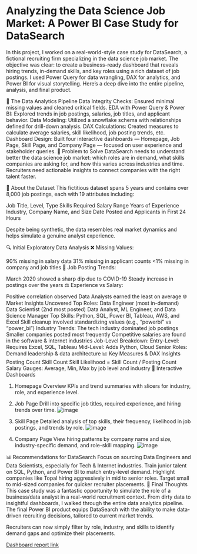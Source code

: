 # Analyzing the Data Science Job Market: A Power BI Case Study for DataSearch

In this project, I worked on a real-world-style case study for DataSearch, a fictional recruiting firm specializing in the data science job market. The objective was clear: to create a business-ready dashboard that reveals hiring trends, in-demand skills, and key roles using a rich dataset of job postings. I used Power Query for data wrangling, DAX for analytics, and Power BI for visual storytelling. Here’s a deep dive into the entire pipeline, analysis, and final product.

🔢 The Data Analytics Pipeline
Data Integrity Checks: Ensured minimal missing values and cleaned critical fields.
EDA with Power Query & Power BI: Explored trends in job postings, salaries, job titles, and applicant behavior.
Data Modeling: Utilized a snowflake schema with relationships defined for drill-down analysis.
DAX Calculations: Created measures to calculate average salaries, skill likelihood, job posting trends, etc.
Dashboard Design: Built four interactive dashboards — Homepage, Job Page, Skill Page, and Company Page — focused on user experience and stakeholder queries.
🚀 Problem to Solve
DataSearch needs to understand better the data science job market: which roles are in demand, what skills companies are asking for, and how this varies across industries and time. Recruiters need actionable insights to connect companies with the right talent faster.

🔢 About the Dataset
This fictitious dataset spans 5 years and contains over 8,000 job postings, each with 19 attributes including:

Job Title, Level, Type
Skills Required
Salary Range
Years of Experience
Industry, Company Name, and Size
Date Posted and Applicants in First 24 Hours


Despite being synthetic, the data resembles real market dynamics and helps simulate a genuine analyst experience.

🔍 Initial Exploratory Data Analysis
❌ Missing Values:

90% missing in salary data
31% missing in applicant counts
<1% missing in company and job titles
📅 Job Posting Trends:

March 2020 showed a sharp dip due to COVID-19
Steady increase in postings over the years
⚖️ Experience vs Salary:

Positive correlation observed
Data Analysts earned the least on average
🌐 Market Insights Uncovered
Top Roles:
Data Engineer (most in-demand)
Data Scientist (2nd most posted)
Data Analyst, ML Engineer, and Data Science Manager
Top Skills:
Python, SQL, Power BI, Tableau, AWS, and Excel
Skill cleanup involved standardizing values (e.g., “powerbi” vs “power_bi”)
Industry Trends:
The tech industry dominated job postings
Smaller companies posted most frequently
Competitive salaries are found in the software & internet industries
Job-Level Breakdown:
Entry-Level: Requires Excel, SQL, Tableau
Mid-Level: Adds Python, Cloud
Senior Roles: Demand leadership & data architecture
📊 Key Measures & DAX Insights
Posting Count
Skill Count
Skill Likelihood = Skill Count / Posting Count
Salary Gauges: Average, Min, Max by job level and industry
🔺 Interactive Dashboards
1. Homepage
Overview KPIs and trend summaries with slicers for industry, role, and experience level.


2. Job Page
Drill into specific job titles, required experience, and hiring trends over time.
![image](https://github.com/user-attachments/assets/5ff1cfca-8dfc-497d-a50f-17401f313188)


3. Skill Page
Detailed analysis of top skills, their frequency, likelihood in job postings, and trends by role.
![image](https://github.com/user-attachments/assets/77b291cd-8478-4d6a-8bbf-587a599d23fb)


4. Company Page
View hiring patterns by company name and size, industry-specific demand, and role-skill mapping.
![image](https://github.com/user-attachments/assets/a9169763-637d-495e-bbe2-88d2f1c05cd8)


📊 Recommendations for DataSearch
Focus on sourcing Data Engineers and Data Scientists, especially for Tech & Internet industries.
Train junior talent on SQL, Python, and Power BI to match entry-level demand.
Highlight companies like Topal hiring aggressively in mid to senior roles.
Target small to mid-sized companies for quicker recruiter placements.
🛌 Final Thoughts
This case study was a fantastic opportunity to simulate the role of a business/data analyst in a real-world recruitment context. From dirty data to insightful dashboards, I walked through the entire data analytics pipeline. The final Power BI product equips DataSearch with the ability to make data-driven recruiting decisions, tailored to current market trends.

Recruiters can now simply filter by role, industry, and skills to identify demand gaps and optimize their placements.

[Dashboard report link](https://app.powerbi.com/view?r=eyJrIjoiZTA0MWI0ZjgtOGNkNi00MDBiLWJiNjAtYzY1ZjUzNTNmMTgzIiwidCI6IjYxYTk0OWRjLTBiNDgtNGM3NC1iMDA4LWFjODlkNmU2MTE4YyJ9)
